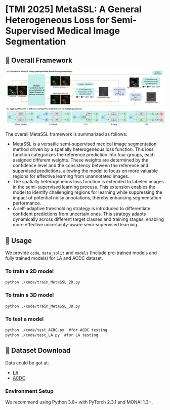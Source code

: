 # [TMI 2025] MetaSSL: A General Heterogeneous Loss for Semi-Supervised Medical Image Segmentation
## 📌 Overall Framework
![Framework](MetaSSL.png)

The overall MetaSSL framework is summarized as follows:
- MetaSSL is a versatile semi-supervised medical image segmentation method driven by a spatially heterogeneous loss function. This loss function categorizes the reference prediction into four groups, each assigned different weights. These weights are determined by the confidence level and the consistency between the reference and supervised predictions, allowing the model to focus on more valuable regions for effective learning from unannotated images.
- The spatially heterogeneous loss function is extended to labeled images in the semi-supervised learning process. This extension enables the model to identify challenging regions for learning while suppressing the impact of potential noisy annotations, thereby enhancing segmentation performance.
- A self-adaptive thresholding strategy is introduced to differentiate confident predictions from uncertain ones. This strategy adapts dynamically across different target classes and training stages, enabling more effective uncertainty-aware semi-supervised learning.

## 👀 Usage
We provide `code`, `data_split` and `models` (Include pre-trained models and fully trained models) for LA and ACDC dataset.


### To train a 2D model
```
python ./code/train_MetaSSL_2D.py  
``` 

### To train a 3D model
```
python ./code/train_MetaSSL_3D.py 
``` 

### To test a model
```
python ./code/test_ACDC.py  #for ACDC testing
python ./code/test_LA.py  #for LA testing
```


## 📁 Dataset Download
Data could be got at:
- [LA](https://github.com/yulequan/UA-MT/tree/master/data)
- [ACDC](https://github.com/HiLab-git/SSL4MIS/tree/master/data/ACDC)


### Environment Setup

We recommend using Python 3.8+ with PyTorch 2.3.1 and MONAI 1.3+.



